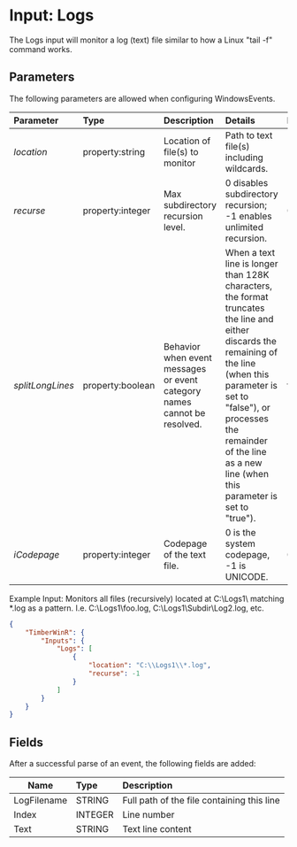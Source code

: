 # Input: Logs

The Logs input will monitor a log (text) file similar to how a Linux "tail -f" command works. 

## Parameters
The following parameters are allowed when configuring WindowsEvents.

| Parameter         |     Type       |  Description                                                             | Details               |  Default |
| :---------------- |:---------------| :----------------------------------------------------------------------- | :---------------------------  | :-- |
| *location*        | property:string  |Location of file(s) to monitor                                           | Path to text file(s) including wildcards. |     |
| *recurse*         | property:integer |Max subdirectory recursion level.                                       | 0 disables subdirectory recursion; -1 enables unlimited recursion. | 0 |
| *splitLongLines*  | property:boolean |Behavior when event messages or event category names cannot be resolved. |When a text line is longer than 128K characters, the format truncates the line and either discards the remaining of the line (when this parameter is set to "false"), or processes the remainder of the line as a new line (when this parameter is set to "true").| false |
| *iCodepage*       | property:integer |Codepage of the text file.                                              | 0 is the system codepage, -1 is UNICODE.                         | 0  |

Example Input: Monitors all files (recursively) located at C:\Logs1\ matching *.log as a pattern.  I.e. C:\Logs1\foo.log, C:\Logs1\Subdir\Log2.log, etc.

```json
{
    "TimberWinR": {
        "Inputs": {
            "Logs": [
                {
                    "location": "C:\\Logs1\\*.log",
                    "recurse": -1
                }
            ]
		}
	}
}
```
## Fields
After a successful parse of an event, the following fields are added:

| Name | Type | Description |
| ---- |:-----| :-----------|
| LogFilename | STRING |Full path of the file containing this line | 
| Index | INTEGER | Line number |
| Text | STRING | Text line content  |
